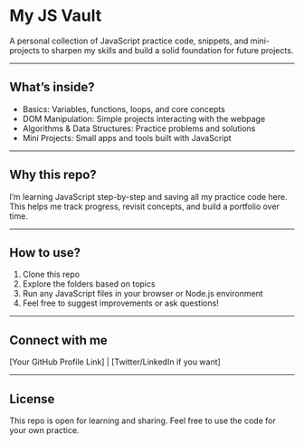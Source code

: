 # My JS Vault

A personal collection of JavaScript practice code, snippets, and mini-projects to sharpen my skills and build a solid foundation for future projects.

---

## What’s inside?

- Basics: Variables, functions, loops, and core concepts  
- DOM Manipulation: Simple projects interacting with the webpage  
- Algorithms & Data Structures: Practice problems and solutions  
- Mini Projects: Small apps and tools built with JavaScript  

---

## Why this repo?

I’m learning JavaScript step-by-step and saving all my practice code here. This helps me track progress, revisit concepts, and build a portfolio over time.

---

## How to use?

1. Clone this repo  
2. Explore the folders based on topics  
3. Run any JavaScript files in your browser or Node.js environment  
4. Feel free to suggest improvements or ask questions!  

---

## Connect with me

[Your GitHub Profile Link] | [Twitter/LinkedIn if you want]

---

## License

This repo is open for learning and sharing. Feel free to use the code for your own practice.


